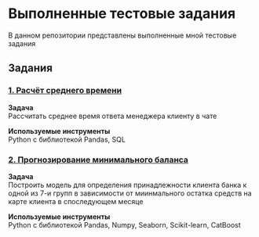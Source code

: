# Выполненные тестовые задания

В данном репозитории представлены выполненные мной тестовые задания

## Задания

### [1. Расчёт среднего времени](https://github.com/Chap88/test_tasks/tree/main/1.%20Расчёт%20среднего%20времени)
**Задача**<br>
Рассчитать среднее время ответа менеджера клиенту в чате

**Используемые инструменты**<br>
Python с библиотекой Pandas, SQL

### [2. Прогнозирование минимального баланса](https://github.com/Chap88/test_tasks/tree/main/2.%20Прогноз%20минимального%20баланса)
**Задача**<br>
Построить модель для определения принадлежности клиента банка к одной из 7-и групп в зависимости от миинмального остатка средств на карте клиента в споследующем месяце

**Используемые инструменты**<br>
Python с библиотекой Pandas, Numpy, Seaborn, Scikit-learn, CatBoost


